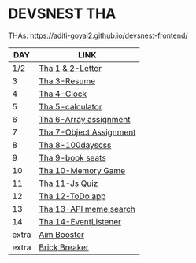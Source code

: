 # DEVSNEST THA
THAs: https://aditi-goyal2.github.io/devsnest-frontend/


| DAY | LINK |
| ---| --- |
| 1/2 | [Tha 1 & 2-Letter](https://aditi-goyal2.github.io/devsnest-frontend/THA%201/index.html) |
| 3 | [Tha 3-Resume](https://aditi-goyal2.github.io/devsnest-frontend/THA%203/res.html) |
| 4 | [Tha 4-Clock](https://aditi-goyal2.github.io/devsnest-frontend/clock/index.html) |
| 5 | [Tha 5-calculator](https://aditi-goyal2.github.io/devsnest-frontend/THA%205/calc.html) |
| 6 | [Tha 6-Array assignment](https://aditi-goyal2.github.io/devsnest-frontend/THA%206/array.html) |
| 7 |  [Tha 7-Object Assignment](https://aditi-goyal2.github.io/devsnest-frontend/THA%207/object.html) |
|8 | [Tha 8-100dayscss](https://aditi-goyal2.github.io/devsnest-frontend/THA%208/index.html) |
|9| [Tha 9-book seats](https://aditi-goyal2.github.io/devsnest-frontend/THA%209/index.html)|
|10|[Tha 10-Memory Game](https://aditi-goyal2.github.io/devsnest-frontend/THA%2010/index.html)|
|11|[Tha 11-Js Quiz](https://aditi-goyal2.github.io/devsnest-frontend/THA%2011/index.html)|
|12|[Tha 12-ToDo app](https://aditi-goyal2.github.io/devsnest-frontend/THA%2012/index.html)|
|13|[Tha 13-API meme search](https://aditi-goyal2.github.io/devsnest-frontend/THA%2013/index.html) |
|14|[Tha 14-EventListener](https://aditi-goyal2.github.io/devsnest-frontend/THA%2014/index.html) |
|extra|[Aim Booster](https://aditi-goyal2.github.io/devsnest-frontend/aim%20booster/demo/index.html) |
|extra|[Brick Breaker](https://aditi-goyal2.github.io/devsnest-frontend/brick_breaker/index.html) |
</center>
